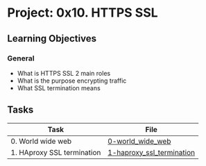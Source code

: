 # Project: 0x10. HTTPS SSL

<h2>Learning Objectives</h2>

<h3>General</h3>

<ul>
<li>What is HTTPS SSL 2 main roles</li>
<li>What is the purpose encrypting traffic</li>
<li>What SSL termination means</li>
</ul>

<h2>Tasks</h2>

| Task                       | File                                                     |
| -------------------------- | -------------------------------------------------------- |
| 0. World wide web          | [0-world_wide_web](./0-world_wide_web)                   |
| 1. HAproxy SSL termination | [1-haproxy_ssl_termination](./1-haproxy_ssl_termination) |
